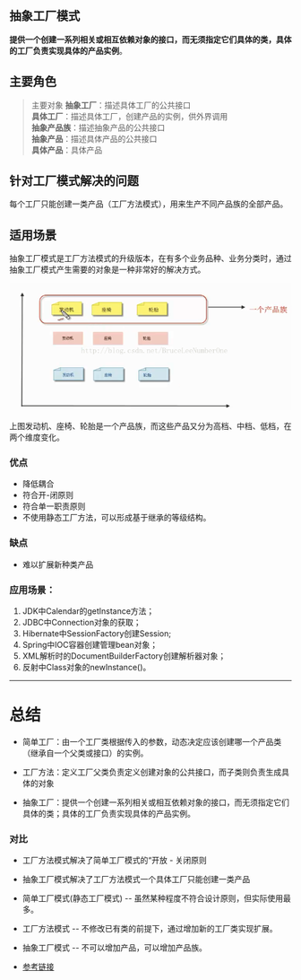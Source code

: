 ## 抽象工厂模式

**提供一个创建一系列相关或相互依赖对象的接口，而无须指定它们具体的类，具体的工厂负责实现具体的产品实例**。  

## 主要角色

>主要对象
>**抽象工厂**：描述具体工厂的公共接口  
>**具体工厂**：描述具体工厂，创建产品的实例，供外界调用  
>**抽象产品族**：描述抽象产品的公共接口  
>**抽象产品**：描述具体产品的公共接口  
>**具体产品**：具体产品


## 针对工厂模式解决的问题
每个工厂只能创建一类产品（工厂方法模式），用来生产不同产品族的全部产品。

## 适用场景

抽象工厂模式是工厂方法模式的升级版本，在有多个业务品种、业务分类时，通过抽象工厂模式产生需要的对象是一种非常好的解决方式。

![image](https://github.com/aixiaozi/DesignPattern/raw/master/image/car.png)


上图发动机、座椅、轮胎是一个产品族，而这些产品又分为高档、中档、低档，在两个维度变化。

### 优点
- 降低耦合
- 符合开-闭原则
- 符合单一职责原则
- 不使用静态工厂方法，可以形成基于继承的等级结构。

### 缺点
- 难以扩展新种类产品


### 应用场景：
1) JDK中Calendar的getInstance方法；
2) JDBC中Connection对象的获取；
3) Hibernate中SessionFactory创建Session;
4) Spring中IOC容器创建管理bean对象；
5) XML解析时的DocumentBuilderFactory创建解析器对象；
6) 反射中Class对象的newInstance()。


-----------------
# 总结

- 简单工厂：由一个工厂类根据传入的参数，动态决定应该创建哪一个产品类（继承自一个父类或接口）的实例。

- 工厂方法：定义工厂父类负责定义创建对象的公共接口，而子类则负责生成具体的对象

- 抽象工厂：提供一个创建一系列相关或相互依赖对象的接口，而无须指定它们具体的类；具体的工厂负责实现具体的产品实例。

### 对比

- 工厂方法模式解决了简单工厂模式的“开放 - 关闭原则
- 抽象工厂模式解决了工厂方法模式一个具体工厂只能创建一类产品



- 简单工厂模式(静态工厂模式) -- 虽然某种程度不符合设计原则，但实际使用最多。

- 工厂方法模式 -- 不修改已有类的前提下，通过增加新的工厂类实现扩展。

- 抽象工厂模式 -- 不可以增加产品，可以增加产品族。

- [参考链接](https://blog.csdn.net/cs_lwb/article/details/83999073)
